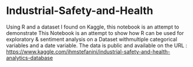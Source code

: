 # Industrial-Safety-and-Health
Using R and a dataset I found on Kaggle, this notebook is an attempt to demonstrate This Notebook is an attempt to show how R can be used for exploratory & sentiment analysis on a Dataset withmultiple categorical variables and a date variable.
The data is public and available on the URL : <https://www.kaggle.com/ihmstefanini/industrial-safety-and-health-analytics-database>
